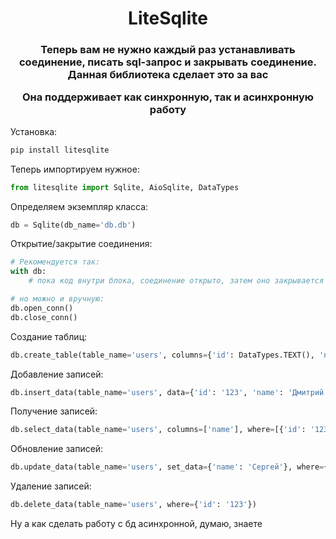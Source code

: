 <h1 align="center">LiteSqlite

<h3 align="center">Теперь вам не нужно каждый раз устанавливать соединение, писать sql-запрос и закрывать соединение. Данная библиотека сделает это за вас

Она поддерживает как синхронную, так и асинхронную работу

</h3>

Установка:
```python
pip install litesqlite
```
Теперь импортируем нужное:
```python
from litesqlite import Sqlite, AioSqlite, DataTypes
```
Определяем экземпляр класса:
```python
db = Sqlite(db_name='db.db')
```
Открытие/закрытие соединения:
```python
# Рекомендуется так:
with db:
    # пока код внутри блока, соединение открыто, затем оно закрывается

# но можно и вручную:
db.open_conn()
db.close_conn()
```
Создание таблиц:
```python
db.create_table(table_name='users', columns={'id': DataTypes.TEXT(), 'name': DataTypes.TEXT()})
```
Добавление записей:
```python
db.insert_data(table_name='users', data={'id': '123', 'name': 'Дмитрий'})
```
Получение записей:
```python
db.select_data(table_name='users', columns=['name'], where=[{'id': '123'}])
```
Обновление записей:
```python
db.update_data(table_name='users', set_data={'name': 'Сергей'}, where={'id': '123'})
```
Удаление записей:
```python
db.delete_data(table_name='users', where={'id': '123'})
```
Ну а как сделать работу с бд асинхронной, думаю, знаете